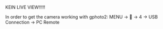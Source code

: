 KEIN LIVE VIEW!!!!!

In order to get the camera working with gphoto2:
MENU -> 💼 -> 4 -> USB Connection -> PC Remote

